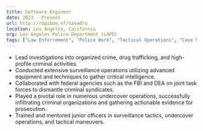 ```yaml
---
title: Software Engineer
date: 2023 - Present
url: http://ropibbe.nf/savadru
location: Los Angeles, California
org: Los Angeles Police Department (LAPD)
tags: ["Law Enforcement", "Police Work", "Tactical Operations", "Case Management"]
---
```


- Lead investigations into organized crime, drug trafficking, and high-profile criminal activities.
- Conducted extensive surveillance operations utilizing advanced equipment and techniques to gather critical intelligence.
- Collaborated with federal agencies such as the FBI and DEA on joint task forces to dismantle criminal syndicates.
- Played a pivotal role in numerous undercover operations, successfully infiltrating criminal organizations and gathering actionable evidence for prosecution.
- Trained and mentored junior officers in surveillance tactics, undercover operations, and tactical maneuvers.
